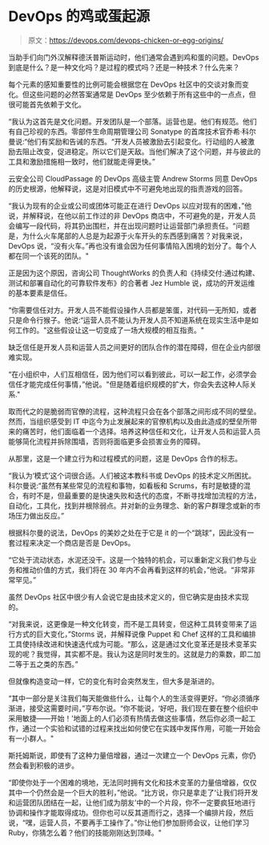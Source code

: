 # DevOps 的鸡或蛋起源

> 原文：<https://devops.com/devops-chicken-or-egg-origins/>

当助手们向门外汉解释德沃普斯运动时，他们通常会遇到鸡和蛋的问题。DevOps 到底是什么？是一种文化吗？是过程的模式吗？还是一种技术？什么先来？

每个元素的感知重要性的比例可能会根据您在 DevOps 社区中的交谈对象而变化。但这些问题的必然答案通常是 DevOps 至少依赖于所有这些中的一点点，但很可能首先依赖于文化。

“我认为这首先是文化问题。开发团队是一个部落。运营也是。他们有规范。他们有自己珍视的东西。零部件生命周期管理公司 Sonatype 的首席技术官乔希·科尔曼说:“他们有奖励和告诫的东西。“开发人员被激励去引起变化。行动组的人被激励去阻止改变，促进稳定。所以它们是天敌。当他们解决了这个问题，并与彼此的工具和激励措施相一致时，他们就能走得更快。”

云安全公司 CloudPassage 的 DevOps 高级主管 Andrew Storms 同意 DevOps 的历史根源，他解释说，这是对旧模式中不可避免地出现的指责游戏的回答。

“我认为现有的企业或公司或团体可能正在进行 DevOps 以应对现有的困难，”他说，并解释说，在他以前工作过的非 DevOps 商店中，不可避免的是，开发人员会编写一段代码，将其扔出围栏，并在出现问题时让运营部门承担责任。“问题是，为什么火车尾部的人总是为起源于火车开头的东西感到痛苦？对我来说，DevOps 说，“没有火车。”再也没有谁会因为任何事情陷入困境的划分了。每个人都在同一个该死的团队。"

正是因为这个原因，咨询公司 ThoughtWorks 的负责人和《持续交付:通过构建、测试和部署自动化的可靠软件发布》的合著者 Jez Humble 说，成功的开发运维的基本要素是信任。

“你需要信任对方。开发人员不能假设操作人员都是笨蛋，对代码一无所知，或者只是命令行猴子。他说:“运营人员不能认为开发人员不知道系统在现实生活中是如何工作的。"这些假设让这一切变成了一场大规模的相互指责。"

缺乏信任是开发人员和运营人员之间更好的团队合作的潜在障碍，但在企业内部很难实现。

“在小组织中，人们互相信任，因为他们可以看到彼此，可以一起工作，必须学会信任才能完成任何事情，”他说。"但是随着组织规模的扩大，你会失去这种人际关系."

取而代之的是脆弱而官僚的流程，这种流程只会在各个部落之间形成不同的壁垒。然而，当组织感受到 IT 中迄今为止发展起来的官僚机构以及由此造成的壁垒所带来的痛苦时，他们面临着一个选择。培养这种信任和文化，让开发人员和运营人员能够简化流程并拆除围墙，否则将面临更多会损害业务的障碍。

从那里，这是一个建立行为和过程模式的问题，这是 DevOps 合作的标志。

“我认为‘模式’这个词很合适。人们被这本教科书或 DevOps 的技术定义所困扰。科尔曼说:“虽然有某些常见的流程和事物，如看板和 Scrums，有时是敏捷的混合，有时不是，但最重要的是快速失败和迭代的态度，不断寻找增加流程的方法，自动化，工具化，找到并根除弱点。并对新的业务理念、新的客户群理念或新的市场压力做出反应。”

根据科尔曼的说法，DevOps 的美妙之处在于它是 it 的一个“跳球”，因此没有一套过程来决定一个商店是否是 DevOps。

“它处于流动状态，水泥还没干。这是一个独特的机会，可以重新定义我们参与业务和推动价值的方式，我们将在 30 年内不会再看到这样的机会，”他说。“非常非常罕见。”

虽然 DevOps 社区中很少有人会说它是由技术定义的，但它确实是由技术实现的。

“对我来说，这更像是一种文化转变，而不是工具转变，但这种工具转变带来了运行方式的巨大变化，”Storms 说，并解释说像 Puppet 和 Chef 这样的工具和编排工具使持续改进和快速迭代成为可能。“那么，这是通过文化变革还是技术变革实现的呢？我觉得，其实都不是。我认为这是同时发生的。这就是力的乘数，即二加二等于五之类的东西。”

但就像构造变动一样，它的变化有时会突然发生，但大多是渐进的。

“其中一部分是关注我们每天能做些什么，让每个人的生活变得更好。“你必须循序渐进，接受这需要时间，”亨布尔说。“你不能说，‘好吧，我们现在要在整个组织中采用敏捷——开始！’地面上的人们必须有热情去做这些事情，然后你必须一起工作，通过一个实验和试错的过程来找出如何使它在实践中发挥作用，可能一开始会有一小群人。"

斯托姆斯说，即使有了这种力量倍增器，通过一次建立一个 DevOps 元素，你仍然会看到积极的进步。

“即使你处于一个困难的境地，无法同时拥有文化和技术变革的力量倍增器，仅仅其中一个仍然会是一个巨大的胜利，”他说。“比方说，你只是拿走了‘让我们将开发和运营团队团结在一起，让他们成为朋友’中的一个片段，你不一定要疯狂地进行协调和操作才能取得成功。但你也可以反其道而行之，选择一个编排片段，然后说，“嘿，运营人员，不要再手工操作了。”你让他们参加厨师会议，让他们学习 Ruby，你猜怎么着？他们的技能刚刚达到顶峰。"